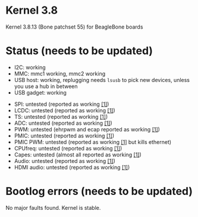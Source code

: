Kernel 3.8
==========

Kernel 3.8.13 (Bone patchset 55) for BeagleBone boards

Status (needs to be updated)
============================

 * I2C: working
 * MMC: mmc1 working, mmc2 working
 * USB host: working, replugging needs ```lsusb``` to pick new devices, unless you use a hub in between
 * USB gadget: working

> 

 * SPI: untested (reported as working [\[1\]][1])
 * LCDC: untested (reported as working [\[1\]][1])
 * TS: untested (reported as working [\[1\]][1])
 * ADC: untested (reported as working [\[1\]][1])
 * PWM: untested (ehrpwm and ecap reported as working [\[1\]][1])
 * PMIC: untested (reported as working [\[1\]][1])
 * PMIC PWM: untested (reported as working [\[1\]][1] but kills ethernet)
 * CPUfreq: untested (reported as working [\[1\]][1])
 * Capes: untested (almost all reported as working [\[1\]][1])
 * Audio: untested (reported as working [\[1\]][1])
 * HDMI audio: untested (reported as working [\[1\]][1])
 
Bootlog errors (needs to be updated)
====================================

No major faults found. Kernel is stable.


[1]: http://github.com/beagleboard/kernel/tree/3.8     "Beagleboard.org Kernel - 3.8 - Github"
